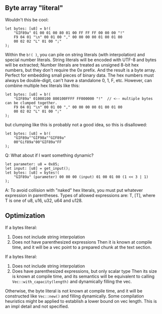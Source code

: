## Byte array "literal"

Wouldn't this be cool:

```
let bytes: [u8] = b!(
    "GIF89a" 01 00 01 00 80 01 00 FF FF FF 00 00 00 "!"
    F9 04 01 "\n" 00 01 00 "," 00 00 00 00 01 00 01 00  
    00 02 02 "L" 01 00 ";"
);

```

Within the `b!( )`, you can pile on string literals (with interpolation) and special number literals.
String literals will be encoded with UTF-8 and bytes will be extracted;
Number literals are treated as unsigned 8-bit hex numbers, but they don't require the 0x prefix.
And the result is a byte array. Perfect for embedding small pieces of binary data.
The hex numbers must always be double-digit, can't have a standalone 0, 1, F, etc.
However, can combine multiple hex literals like this:

```
let bytes: [u8] = b!(
    "GIF89a" 01000100 800100FFFF FF000000 "!"  // <-- multiple bytes can be clumped together. 
    F9 04 01 "\n" 00 01 00 "," 00 00 00 00 01 00 01 00  
    00 02 02 "L" 01 00 ";"
);
```

but clumping like this is probably not a good idea, so this is disallowed:

```
let bytes: [u8] = b!(
    "GIF89a""GIF98a""GIF89a"
    00"Gif89a"00"GIF89a"FF
);
```

Q: What about if I want something dynamic?

```
let parameter: u8 = 0x85;
let input: [u8] = get_input();
let bytes: [u8] = bytes!(
    "GIF89a" (parameter) 00 00 00 (input) 01 00 01 00 (1 << 3 | 1)
);
```

A: To avoid collision with "naked" hex literals, you must put whatever expression in parentheses.
Types of allowed expressions are: T, \[T], where T is one of u8, u16, u32, u64 and u128.

## Optimization

If a bytes literal:
1. Does not include string interpolation
2. Does not have parenthesized expressions
Then it is known at compile time, and it will be a vec point to a prepared chunk at the text section.

If a bytes literal:
1. Does not include string interpolation
2. Does have parenthesized expressions, but only scalar type
Then its size is known at compile time, and its semantics will be equivalent to calling `Vec::with_capacity(length)`
and dynamically filling the vec.

Otherwise, the byte literal is not known at compile time, and it will be constructed like `Vec::new()` and filling 
dynamically. Some compilation heuristics might be applied to establish a lower bound on vec length. This is an impl 
detail and not specified.